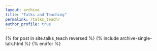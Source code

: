 ```yaml
---
layout: archive
title: "Talks and Teaching"
permalink: /talks_teach/
author_profile: true
---
```


{% for post in site.talks_teach reversed %}
  {% include archive-single-talk.html %}
{% endfor %}
